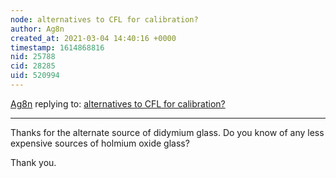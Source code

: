 ```yaml
---
node: alternatives to CFL for calibration? 
author: Ag8n
created_at: 2021-03-04 14:40:16 +0000
timestamp: 1614868816
nid: 25788
cid: 28285
uid: 520994
---
```




[Ag8n](../profile/Ag8n) replying to: [alternatives to CFL for calibration? ](../notes/carmatic/02-24-2021/alternatives-to-cfl-for-calibration)

----
Thanks for the alternate source of didymium glass.  Do you know of any less expensive sources of holmium oxide glass?

Thank you.